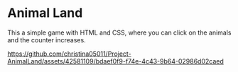 # Animal Land

This a simple game with HTML and CSS, where you can click on the animals and the counter increases.

https://github.com/christina05011/Project-AnimalLand/assets/42581109/bdaef0f9-f74e-4c43-9b64-02986d02caed

